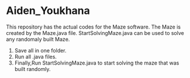 # Aiden_Youkhana
This repository has the actual codes for the Maze software.
The Maze is created by the Maze.java file.
StartSolvingMaze.java can be used to solve any randomaly built Maze.

1. Save all in one folder. 
2. Run all .java files.
3. Finally,Run StartSolvingMaze.java to start solving the maze that was built randomly.
